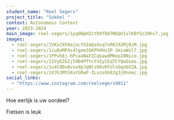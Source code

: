 ```yaml
---
student_name: "Roel Segers"
project_title: "Sokkel "
context: Autonomous Context
year: 2023-2024
main_image: roel-segers/1pqOBpHZzYb9fbO7WGQU1vlK0YSz2Hhv7.jpg
images:
  - roel-segers/1VKiCXFHajoLYhImQaXsqTxR6292Mj0iM.jpg
  - roel-segers/1iu8uMP4s4lgom3SKPhHHv1P-3mioWzl7.jpg
  - roel-segers/1PPvh8j-hPcaaNaFZCqGawdMHop28Nico.jpg
  - roel-segers/12VyEZG2j59D4PftctVIyCEqTCYQwOseo.jpg
  - roel-segers/1u4t8Ds0vso9pJqNtz68vH7UlnGqnbXZA.jpg
  - roel-segers/1XJhJMthXuYGRwP-ILxzoSh82g3j0nnmc.jpg
social_links:
  - "https://www.instagram.com/roelsegers9011"
---
```

Hoe eerlijk is uw oordeel?

Fietsen is leuk
